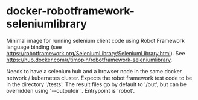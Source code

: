 # docker-robotframework-seleniumlibrary
Minimal image for running selenium client code using Robot Framework language binding (see https://robotframework.org/SeleniumLibrary/SeleniumLibrary.html). See https://hub.docker.com/r/timopih/robotframework-seleniumlibrary. 

Needs to have a selenium hub and a browser node in the same docker network / kubernetes cluster. Expects the robot framework test code to be in the directory '/tests'. The result files go by default to '/out', but can be overridden using '--outputdir '. Entrypoint is 'robot'.
